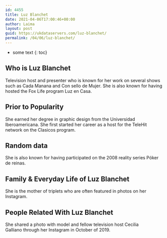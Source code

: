 ```yaml
---
id: 4455
title: Luz Blanchet
date: 2021-04-06T17:00:46+00:00
author: Laima
layout: post
guid: https://ukdataservers.com/luz-blanchet/
permalink: /04/06/luz-blanchet/
---
```


* some text
{: toc}


## Who is Luz Blanchet
                  
                  
                  
Television host and presenter who is known for her work on several shows such as Cada Manana and Con sello de Mujer. She is also known for having hosted the Fox Life program Luz en Casa. 
                  
              
            
              
            
                
                
                
## Prior to Popularity
                  
                  
                  
She earned her degree in graphic design from the Universidad Iberoamericana. She first started her career as a host for the TeleHit network on the Clasicos program. 
                  
              
            
              
            
                
                
                
## Random data
                  
                  
                  
She is also known for having participated on the 2008 reality series Póker de reinas. 
                  
              
            
              
            
                
                
                
## Family & Everyday Life of Luz Blanchet
                  
                  
                  
She is the mother of triplets who are often featured in photos on her Instagram. 
                  
              
            
              
            
                
                
                
## People Related With Luz Blanchet
                  
                  
                  
She shared a photo with model and fellow television host Cecilia Galliano through her Instagram in October of 2019. 
                  
              
            
              
            
                
              
            
              
              
            
            
              
            
          
          
          